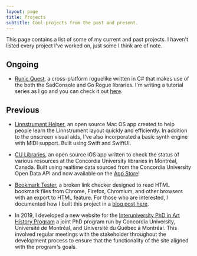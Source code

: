 ```yaml
---
layout: page
title: Projects
subtitle: Cool projects from the past and present.
---
```


This page contains a list of some of my current and past projects. I haven't listed every project I've worked on, just some I think are of note.

## Ongoing

- [Runic Quest](https://github.com/markjamesm/runic-quest), a cross-platform roguelike written in C# that makes use of the both the SadConsole and Go Rogue libraries. I'm writing a tutorial series as I go and you can check it out [here](https://markjames.dev/2020-05-21-making-a-roguelike-in-c-with-gorogue-sadconsole-part-one/). 

## Previous

- [Linnstrument Helper](https://markjames.dev/linnstrument-helper), an open source Mac OS app created to help people learn the Linnstrument layout quickly and efficiently. In addition to the onscreen visual aids, I've also incorporated a basic synth engine with MIDI support. Built using Swift and SwiftUI.

- [CU Libraries](https://markjames.dev/cu-libraries), an open source iOS app written to check the status of various resources at the Concordia University libraries in Montréal, Canada. Built using realtime data sourced from the Concordia University Open Data API and now available on the [App Store](https://apps.apple.com/ca/app/cu-libraries/id1500109652)!

- [Bookmark Tester](https://github.com/markjamesm/bookmark-tester), a broken link checker designed to read HTML bookmark files from Chrome, Firefox, Chromium, and other browsers with an export to HTML feature. For those who are interested, I documented how I built this project in a [blog post here](https://markjames.dev/2020-04-20-bookmark-dead-link-checker-swift/).

- In 2019, I developed a new website for the [Interuniversity PhD in Art History Program](http://docinterhar.org) a joint PhD program run by Concordia University, Université de Montréal, and Université du Québec à Montréal. This involved regular meetings with the stakeholder throughout the development process to ensure that the functionality of the site aligned with the program's goals.